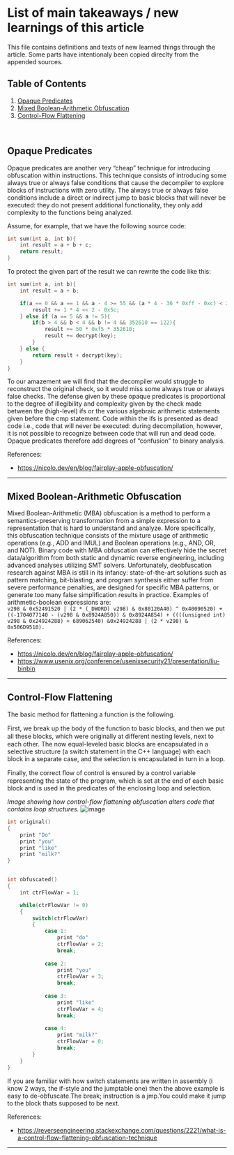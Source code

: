 # List of main takeaways / new learnings of this article
This file contains definitions and texts of new learned things through the article. Some parts have intentionaly been copied direclty from the appended sources.
<br>

## Table of Contents
1. [Opaque Predicates](#opaque)
2. [Mixed Boolean-Arithmetic Obfuscation](#mixedboolean)
3. [Control-Flow Flattening](#controlflow)
<br>

## Opaque Predicates <a name="opaque"></a>
Opaque predicates are another very “cheap” technique for introducing obfuscation within instructions. This technique consists of introducing some always true or always false conditions that cause the decompiler to explore blocks of instructions with zero utility.
The always true or always false conditions include a direct or indirect jump to basic blocks that will never be executed: they do not present additional functionality, they only add complexity to the functions being analyzed.

Assume, for example, that we have the following source code:
```C
int sum(int a, int b){
	int result = a + b + c;
	return result;
}
```

To protect the given part of the result we can rewrite the code like this:
```C
int sum(int a, int b){
	int result = a + b;

	if(a == 0 && a == 1 && a - 4 >= 55 && (a * 4 - 36 * 0xff - 0xc) < 2){
		result += 1 * 4 << 2 - 0x5c;
	} else if (a == 5 && a != 5){
		if(b > 4 && b < 4 && b != 4 && 352610 == 122){
			result += 50 * 0xf5 * 352610;
			result += decrypt(key);
		}
	} else {
		return result + decrypt(key);
	}
}
```

To our amazement we will find that the decompiler would struggle to reconstruct the original check, so it would miss some always true or always false checks. The defense given by these opaque predicates is proportional to the degree of illegibility and complexity given by the check made between the (high-level) ifs or the various algebraic arithmetic statements given before the cmp statement. Code within the ifs is presented as dead code i.e., code that will never be executed: during decompilation, however, it is not possible to recognize between code that will run and dead code. Opaque predicates therefore add degrees of “confusion” to binary analysis.

References:
- https://nicolo.dev/en/blog/fairplay-apple-obfuscation/

---

## Mixed Boolean-Arithmetic Obfuscation <a name="mixexboolean"></a>
Mixed Boolean-Arithmetic (MBA) obfuscation is a method to perform a semantics-preserving transformation from a simple expression to a representation that is hard to understand and analyze. More specifically, this obfuscation technique consists of the mixture usage of arithmetic operations (e.g., ADD and IMUL) and Boolean operations (e.g., AND, OR, and NOT). Binary code with MBA obfuscation can effectively hide the secret data/algorithm from both static and dynamic reverse engineering, including advanced analyses utilizing SMT solvers. Unfortunately, deobfuscation research against MBA is still in its infancy: state-of-the-art solutions such as pattern matching, bit-blasting, and program synthesis either suffer from severe performance penalties, are designed for specific MBA patterns, or generate too many false simplification results in practice.
Examples of arithmetic-boolean expressions are:
<br/>
`v298 & 0x52491520 | (2 * (_DWORD) v298) & 0x80120A40) ^ 0x40090520) + ((-1704077140 - (v298 & 0x8924A850)) & 0x8924A854) + ((((unsigned int) v298 & 0x24924288) + 689062540) &0x24924288 | (2 * v298) & 0x506D9510).`

References:
- https://nicolo.dev/en/blog/fairplay-apple-obfuscation/
- https://www.usenix.org/conference/usenixsecurity21/presentation/liu-binbin

---

## Control-Flow Flattening <a name="controlflow"></a>
The basic method for ﬂattening a function is the following.

First, we break up the body of the function to basic blocks, and then we put all these blocks, which were originally at diﬀerent nesting levels, next to each other.
The now equal-leveled basic blocks are encapsulated in a selective structure (a switch statement in the C++ language) with each block in a separate case, and the selection is encapsulated in turn in a loop.

Finally, the correct ﬂow of control is ensured by a control variable representing the state of the program, which is set at the end of each basic block and is used in the predicates of the enclosing loop and selection.

*Image showing how control-flow flattening obfuscation alters code that contains loop structures.*
![image](https://github.com/OpaxIV/hslu_secproj/assets/93701325/cc931a63-ae8a-491e-9933-bbff04a057f4)

```C
int original()
{
    print "Do"
    print "you"
    print "like"
    print "milk?"
}


int obfuscated()
{
    int ctrFlowVar = 1;

    while(ctrFlowVar != 0)
    {
        switch(ctrFlowVar)
        {
            case 1:
                print "do"
                ctrFlowVar = 2;
                break;
            
            case 2:
                print "you"
                ctrFlowVar = 3;
                break;
            
            case 3:
                print "like"
                ctrFlowVar = 4;
                break;
            
            case 4:
                print "milk?"
                ctrFlowVar = 0;
                break;
        }
    }
}
```

If you are familiar with how switch statements are written in assembly (i know 2 ways, the if-style and the jumptable one) then the above example is easy to de-obfuscate.The break; instruction is a jmp.You could make it jump to the block thats supposed to be next.

References:
- https://reverseengineering.stackexchange.com/questions/2221/what-is-a-control-flow-flattening-obfuscation-technique

---

